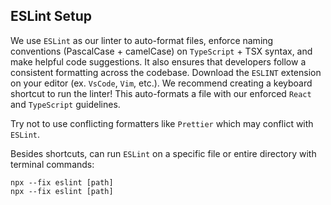 ## ESLint Setup
We use ```ESLint``` as our linter to auto-format files, enforce naming conventions (PascalCase + camelCase) on ```TypeScript``` + TSX syntax, and make helpful code suggestions. It also ensures that developers follow a consistent formatting across the codebase. Download the ```ESLINT``` extension on your editor (ex. ```VsCode```, ```Vim```, etc.). We recommend creating a keyboard shortcut to run  the linter! This auto-formats a file with our enforced ```React``` and ```TypeScript``` guidelines.

Try not to use conflicting formatters like ```Prettier``` which may conflict with ```ESLint```.

Besides shortcuts, can run ```ESLint``` on a specific file or entire directory with terminal commands:
```
npx --fix eslint [path]
npx --fix eslint [path]
```



